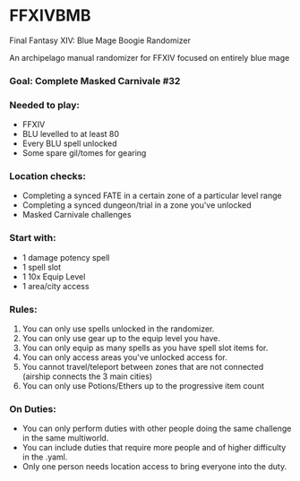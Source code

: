 # FFXIVBMB
 Final Fantasy XIV: Blue Mage Boogie Randomizer
 
An archipelago manual randomizer for FFXIV focused on entirely blue mage

### Goal: Complete Masked Carnivale #32

### Needed to play:
* FFXIV
* BLU levelled to at least 80
* Every BLU spell unlocked
* Some spare gil/tomes for gearing

### Location checks:
* Completing a synced FATE in a certain zone of a particular level range
* Completing a synced dungeon/trial in a zone you've unlocked
* Masked Carnivale challenges

### Start with:
* 1 damage potency spell
* 1 spell slot
* 1 10x Equip Level
* 1 area/city access

### Rules:
1. You can only use spells unlocked in the randomizer.
2. You can only use gear up to the equip level you have.
3. You can only equip as many spells as you have spell slot items for.
4. You can only access areas you've unlocked access for.
5. You cannot travel/teleport between zones that are not connected (airship connects the 3 main cities)
6. You can only use Potions/Ethers up to the progressive item count

### On Duties:
* You can only perform duties with other people doing the same challenge in the same multiworld.
* You can include duties that require more people and of higher difficulty in the .yaml.
* Only one person needs location access to bring everyone into the duty.


